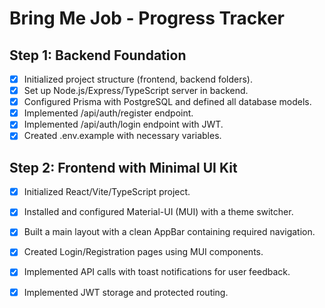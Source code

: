 # Bring Me Job - Progress Tracker

## Step 1: Backend Foundation

- [x] Initialized project structure (frontend, backend folders).
- [x] Set up Node.js/Express/TypeScript server in backend.
- [x] Configured Prisma with PostgreSQL and defined all database models.
- [x] Implemented /api/auth/register endpoint.
- [x] Implemented /api/auth/login endpoint with JWT.
- [x] Created .env.example with necessary variables.

## Step 2: Frontend with Minimal UI Kit

- [x] Initialized React/Vite/TypeScript project.
- [x] Installed and configured Material-UI (MUI) with a theme switcher.
- [x] Built a main layout with a clean AppBar containing required navigation.
- [x] Created Login/Registration pages using MUI components.
- [x] Implemented API calls with toast notifications for user feedback.
- [x] Implemented JWT storage and protected routing.

